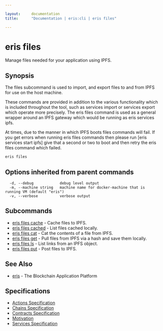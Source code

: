 ```yaml
---

layout:     documentation
title:      "Documentation | eris:cli | eris files"

---
```


# eris files

Manage files needed for your application using IPFS.

## Synopsis

The files subcommand is used to import, and export
files to and from IPFS for use on the host machine.

These commands are provided in addition to the various
functionality which is included throughout the tool, such as
services import or services export which operate more
precisely. The eris files command is used as a general wrapper
around an IPFS gateway which would be running as eris services ipfs.

At times, due to the manner in which IPFS boots files commands
will fail. If you get errors when running eris files commands
then please run [eris services start ipfs] give that a second
or two to boot and then retry the eris files command which failed.

```bash
eris files
```

## Options inherited from parent commands

```
  -d, --debug            debug level output
  -m, --machine string   machine name for docker-machine that is running VM (default "eris")
  -v, --verbose          verbose output
```

## Subcommands

* [eris files cache](https://docs.erisindustries.com/documentation/eris-cli/0.11.4/eris_files_cache/)	 - Cache files to IPFS.
* [eris files cached](https://docs.erisindustries.com/documentation/eris-cli/0.11.4/eris_files_cached/)	 - List files cached locally.
* [eris files cat](https://docs.erisindustries.com/documentation/eris-cli/0.11.4/eris_files_cat/)	 - Cat the contents of a file from IPFS.
* [eris files get](https://docs.erisindustries.com/documentation/eris-cli/0.11.4/eris_files_get/)	 - Pull files from IPFS via a hash and save them locally.
* [eris files ls](https://docs.erisindustries.com/documentation/eris-cli/0.11.4/eris_files_ls/)	 - List links from an IPFS object.
* [eris files put](https://docs.erisindustries.com/documentation/eris-cli/0.11.4/eris_files_put/)	 - Post files to IPFS.

## See Also

* [eris](https://docs.erisindustries.com/documentation/eris-cli/0.11.4/eris/)	 - The Blockchain Application Platform

## Specifications

* [Actions Specification](https://docs.erisindustries.com/documentation/eris-cli/0.11.4/actions_specification/)
* [Chains Specification](https://docs.erisindustries.com/documentation/eris-cli/0.11.4/chains_specification/)
* [Contracts Specification](https://docs.erisindustries.com/documentation/eris-cli/0.11.4/contracts_specification/)
* [Motivation](https://docs.erisindustries.com/documentation/eris-cli/0.11.4/motivation/)
* [Services Specification](https://docs.erisindustries.com/documentation/eris-cli/0.11.4/services_specification/)

